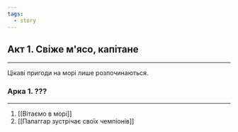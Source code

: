 ```yaml
---
tags:
  - story
---
```

## Акт 1. Свіже м'ясо, капітане
---
Цікаві пригоди на морі лише розпочинаються.
### Арка 1. ???
---
1. [[Вітаємо в морі]]
2. [[Палаггар зустрічає своїх чемпіонів]]